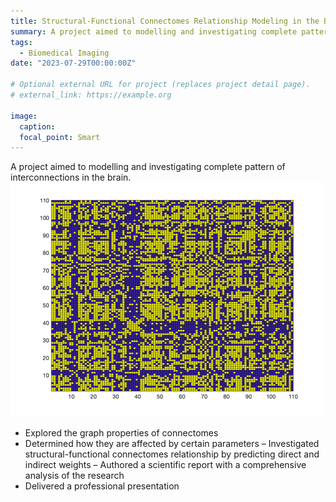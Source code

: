 ```yaml
---
title: Structural-Functional Connectomes Relationship Modeling in the Brain
summary: A project aimed to modelling and investigating complete pattern of interconnections in the brain
tags:
  - Biomedical Imaging
date: "2023-07-29T00:00:00Z"

# Optional external URL for project (replaces project detail page).
# external_link: https://example.org

image:
  caption: 
  focal_point: Smart
---
```


A project aimed to modelling and investigating complete pattern of interconnections in the brain.
![gif](./Image.gif)

- Explored the graph properties of connectomes
- Determined how they are affected by certain parameters
– Investigated structural-functional connectomes relationship by predicting direct and indirect weights
– Authored a scientific report with a comprehensive analysis of the research
- Delivered a professional presentation